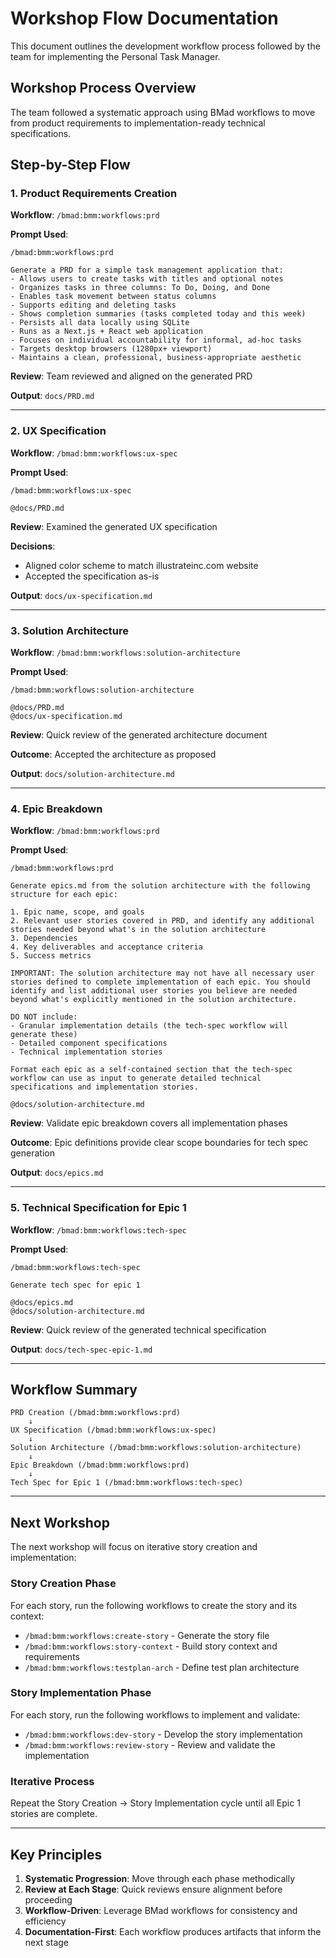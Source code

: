 # Workshop Flow Documentation

This document outlines the development workflow process followed by the team for implementing the Personal Task Manager.

## Workshop Process Overview

The team followed a systematic approach using BMad workflows to move from product requirements to implementation-ready technical specifications.

## Step-by-Step Flow

### 1. Product Requirements Creation

**Workflow**: `/bmad:bmm:workflows:prd`

**Prompt Used**:
```
/bmad:bmm:workflows:prd

Generate a PRD for a simple task management application that:
- Allows users to create tasks with titles and optional notes
- Organizes tasks in three columns: To Do, Doing, and Done
- Enables task movement between status columns
- Supports editing and deleting tasks
- Shows completion summaries (tasks completed today and this week)
- Persists all data locally using SQLite
- Runs as a Next.js + React web application
- Focuses on individual accountability for informal, ad-hoc tasks
- Targets desktop browsers (1280px+ viewport)
- Maintains a clean, professional, business-appropriate aesthetic
```

**Review**: Team reviewed and aligned on the generated PRD

**Output**: `docs/PRD.md`

---

### 2. UX Specification

**Workflow**: `/bmad:bmm:workflows:ux-spec`

**Prompt Used**:
```
/bmad:bmm:workflows:ux-spec

@docs/PRD.md
```

**Review**: Examined the generated UX specification

**Decisions**:
- Aligned color scheme to match illustrateinc.com website
- Accepted the specification as-is

**Output**: `docs/ux-specification.md`

---

### 3. Solution Architecture

**Workflow**: `/bmad:bmm:workflows:solution-architecture`

**Prompt Used**:
```
/bmad:bmm:workflows:solution-architecture

@docs/PRD.md
@docs/ux-specification.md
```

**Review**: Quick review of the generated architecture document

**Outcome**: Accepted the architecture as proposed

**Output**: `docs/solution-architecture.md`

---

### 4. Epic Breakdown

**Workflow**: `/bmad:bmm:workflows:prd`

**Prompt Used**:
```
/bmad:bmm:workflows:prd

Generate epics.md from the solution architecture with the following structure for each epic:

1. Epic name, scope, and goals
2. Relevant user stories covered in PRD, and identify any additional stories needed beyond what's in the solution architecture
3. Dependencies
4. Key deliverables and acceptance criteria
5. Success metrics

IMPORTANT: The solution architecture may not have all necessary user stories defined to complete implementation of each epic. You should identify and list additional user stories you believe are needed beyond what's explicitly mentioned in the solution architecture.

DO NOT include:
- Granular implementation details (the tech-spec workflow will generate these)
- Detailed component specifications
- Technical implementation stories

Format each epic as a self-contained section that the tech-spec workflow can use as input to generate detailed technical specifications and implementation stories.

@docs/solution-architecture.md
```

**Review**: Validate epic breakdown covers all implementation phases

**Outcome**: Epic definitions provide clear scope boundaries for tech spec generation

**Output**: `docs/epics.md`

---

### 5. Technical Specification for Epic 1

**Workflow**: `/bmad:bmm:workflows:tech-spec`

**Prompt Used**:
```
/bmad:bmm:workflows:tech-spec

Generate tech spec for epic 1

@docs/epics.md
@docs/solution-architecture.md
```

**Review**: Quick review of the generated technical specification

**Output**: `docs/tech-spec-epic-1.md`

---

## Workflow Summary

```
PRD Creation (/bmad:bmm:workflows:prd)
    ↓
UX Specification (/bmad:bmm:workflows:ux-spec)
    ↓
Solution Architecture (/bmad:bmm:workflows:solution-architecture)
    ↓
Epic Breakdown (/bmad:bmm:workflows:prd)
    ↓
Tech Spec for Epic 1 (/bmad:bmm:workflows:tech-spec)
```

---

## Next Workshop

The next workshop will focus on iterative story creation and implementation:

### Story Creation Phase
For each story, run the following workflows to create the story and its context:
- `/bmad:bmm:workflows:create-story` - Generate the story file
- `/bmad:bmm:workflows:story-context` - Build story context and requirements
- `/bmad:bmm:workflows:testplan-arch` - Define test plan architecture

### Story Implementation Phase
For each story, run the following workflows to implement and validate:
- `/bmad:bmm:workflows:dev-story` - Develop the story implementation
- `/bmad:bmm:workflows:review-story` - Review and validate the implementation

### Iterative Process
Repeat the Story Creation → Story Implementation cycle until all Epic 1 stories are complete.

---

## Key Principles

1. **Systematic Progression**: Move through each phase methodically
2. **Review at Each Stage**: Quick reviews ensure alignment before proceeding
3. **Workflow-Driven**: Leverage BMad workflows for consistency and efficiency
4. **Documentation-First**: Each workflow produces artifacts that inform the next stage
